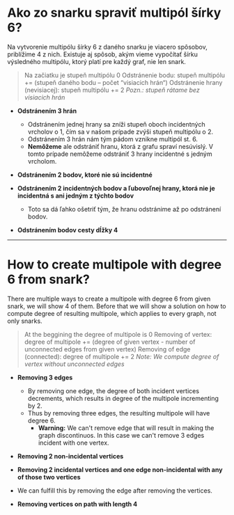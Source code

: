 # Ako zo snarku spraviť multipól šírky 6?

Na vytvorenie multipólu šírky 6 z daného snarku je viacero spôsobov, priblížime 4 z nich. Existuje aj spôsob, akým vieme
vypočítať šírku výsledného multipólu, ktorý platí pre každý graf, nie len snark.

> Na začiatku je stupeň multipólu 0
> Odstránenie bodu: stupeň multipólu += (stupeň daného bodu – počet “visiacich hrán“)
> Odstránenie hrany (nevisiacej): stupeň multipólu += 2
> _Pozn.: stupeň rátame bez visiacich hrán_

- **Odstránením 3 hrán**
    - Odstránením jednej hrany sa zníži stupeň oboch incidentných vrcholov o 1, čím sa v našom prípade zvýši stupeň
      multipólu o 2.
    - Odstránením 3 hrán nám tým pádom vznikne multipól st. 6.
    - **Nemôžeme** ale odstrániť hranu, ktorá z grafu spraví nesúvislý. V tomto prípade nemôžeme odstrániť 3 hrany
      incidentné s jedným vrcholom.

- **Odstránením 2 bodov, ktoré nie sú incidentné**
- **Odstránením 2 incidentných bodov a ľubovoľnej hrany, ktorá nie je incidentná s ani jedným z týchto bodov**
    - Toto sa dá ľahko ošetriť tým, že hranu odstránime až po odstránení bodov.
- **Odstránením bodov cesty dĺžky 4**

---

# How to create multipole with degree 6 from snark?

There are multiple ways to create a multipole with degree 6 from given snark, we will show 4 of them. Before that we
will show a solution on how to compute degree of resulting multipole, which applies to every graph, not only snarks.

> At the beggining the degree of multipole is 0
> Removing of vertex: degree of multipole += (degree of given vertex - number of unconnected edges from given vertex)
> Removing of edge (connected): degree of multipole += 2
> _Note: We compute degree of vertex without unconnected edges_

- **Removing 3 edges**
    - By removing one edge, the degree of both incident vertices decrements, which results in degree of the multipole
      incrementing by 2.
    - Thus by removing three edges, the resulting multipole will have degree 6.
        - **Warning:** We can't remove edge that will result in making the graph discontinuos. In this case we can't
          remove 3 edges incident with one vertex.

- **Removing 2 non-incidental vertices**
- **Removing 2 incidental vertices and one edge non-incidental with any of those two vertices**
- We can fulfill this by removing the edge after removing the vertices.
- **Removing vertices on path with length 4**
